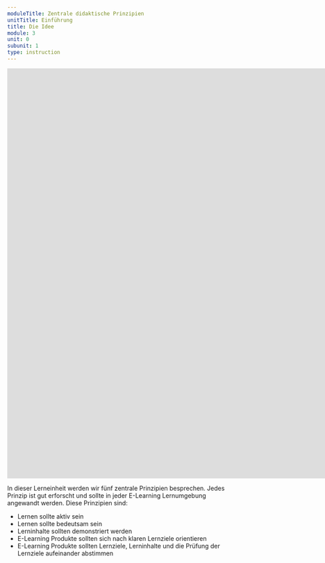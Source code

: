 ```yaml
---
moduleTitle: Zentrale didaktische Prinzipien
unitTitle: Einführung
title: Die Idee
module: 3
unit: 0
subunit: 1
type: instruction
---
```


<iframe width="1922" height="945" src="https://www.youtube.com/embed/TNymg3cxY68" frameborder="0" allow="accelerometer; autoplay; encrypted-media; gyroscope; picture-in-picture" allowfullscreen></iframe>

In dieser Lerneinheit werden wir fünf zentrale Prinzipien besprechen. Jedes Prinzip ist gut erforscht und sollte in jeder E-Learning Lernumgebung angewandt werden. Diese Prinzipien sind:

* Lernen sollte aktiv sein
* Lernen sollte bedeutsam sein
* Lerninhalte sollten demonstriert werden
* E-Learning Produkte sollten sich nach klaren Lernziele orientieren
* E-Learning Produkte sollten Lernziele, Lerninhalte und die Prüfung der Lernziele aufeinander abstimmen


